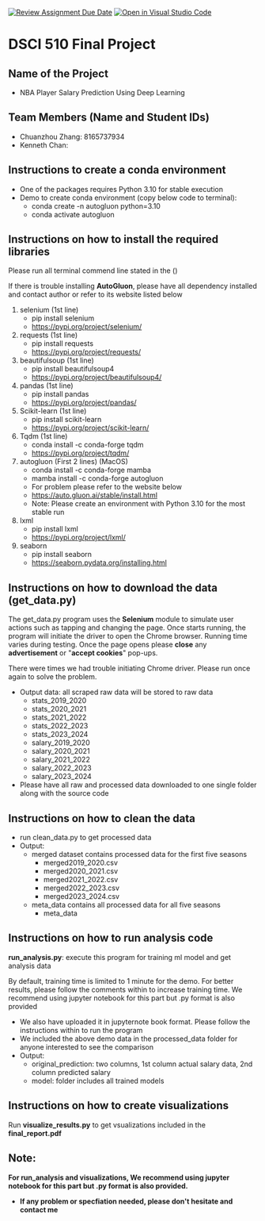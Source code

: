[![Review Assignment Due Date](https://classroom.github.com/assets/deadline-readme-button-24ddc0f5d75046c5622901739e7c5dd533143b0c8e959d652212380cedb1ea36.svg)](https://classroom.github.com/a/h_LXMCrc)
[![Open in Visual Studio Code](https://classroom.github.com/assets/open-in-vscode-718a45dd9cf7e7f842a935f5ebbe5719a5e09af4491e668f4dbf3b35d5cca122.svg)](https://classroom.github.com/online_ide?assignment_repo_id=12857349&assignment_repo_type=AssignmentRepo)
# DSCI 510 Final Project

## Name of the Project
* NBA Player Salary Prediction Using Deep Learning
## Team Members (Name and Student IDs)
* Chuanzhou Zhang: 8165737934
* Kenneth Chan: 
## Instructions to create a conda environment
* One of the packages requires Python 3.10 for stable execution
* Demo to create conda environment (copy below code to terminal):
  - conda create -n autogluon python=3.10
  - conda activate autogluon
## Instructions on how to install the required libraries
<p>Please run all terminal commend line stated in the () </p>
<p>If there is trouble installing <b>AutoGluon</b>, please have all dependency installed
and contact author or refer to its website listed below</p>

1. selenium (1st line)
   - pip install selenium
   - https://pypi.org/project/selenium/
2. requests (1st line)
   - pip install requests
   - https://pypi.org/project/requests/
3. beautifulsoup (1st line)
   - pip install beautifulsoup4
   - https://pypi.org/project/beautifulsoup4/
4. pandas (1st line)
   - pip install pandas
   - https://pypi.org/project/pandas/
5. Scikit-learn (1st line)
   - pip install scikit-learn
   - https://pypi.org/project/scikit-learn/ 
6. Tqdm (1st line)
   - conda install -c conda-forge tqdm
   - https://pypi.org/project/tqdm/ 
7. autogluon (First 2 lines) (MacOS)
   - conda install -c conda-forge mamba
   - mamba install -c conda-forge autogluon
   - For problem please refer to the website below
   - https://auto.gluon.ai/stable/install.html
   - Note: Please create an environment with Python 3.10 for the most stable run
8. lxml
   -  pip install lxml
   -  https://pypi.org/project/lxml/
9. seaborn
   - pip install seaborn
   - https://seaborn.pydata.org/installing.html

## Instructions on how to download the data (get_data.py)
<p> The get_data.py program uses the <b>Selenium</b> module to simulate user actions such 
  as tapping and changing the page. Once starts running, the program will 
  initiate the driver to open the Chrome browser. Running time varies during testing. 
  Once the page opens please <b>close</b> any <b>advertisement</b> or "<b>accept cookies</b>" pop-ups. 
</p>

<p>
  There were times we had trouble initiating Chrome driver. Please run once again to solve the problem. 
</p>

* Output data: all scraped raw data will be stored to raw data
  - stats_2019_2020  
  - stats_2020_2021  
  - stats_2021_2022  
  - stats_2022_2023  
  - stats_2023_2024
  - salary_2019_2020  
  - salary_2020_2021  
  - salary_2021_2022  
  - salary_2022_2023  
  - salary_2023_2024  
* Please have all raw and processed data downloaded to one single folder along with the source code
  
## Instructions on how to clean the data
* run clean_data.py to get processed data
* Output: 
  - merged dataset contains processed data for the first five seasons
    - merged2019_2020.csv
    - merged2020_2021.csv
    - merged2021_2022.csv
    - merged2022_2023.csv
    - merged2023_2024.csv
  - meta_data contains all processed data for all five seasons
    - meta_data

## Instructions on how to run analysis code
<p>
  <b>run_analysis.py</b>: execute this program for training ml model and get analysis data</l>
</p>
<p>
  By default, training time is limited to 1 minute for the demo. For better results, please follow the comments within to
  increase training time. We recommend using jupyter notebook for this part but .py format is also provided
</p>

* We also have uploaded it in jupyternote book format. Please follow the instructions within to run the program
* We included the above demo data in the processed_data folder for anyone interested to see the comparison
* Output:
  - original_prediction: two columns, 1st column actual salary data, 2nd column predicted salary
  - model: folder includes all trained models
    
## Instructions on how to create visualizations
<p>
  Run <b>visualize_results.py</b> to get vsualizations included in the <b>final_report.pdf<b>
</p> 

## Note: 
<p>
  For run_analysis and visualizations, We recommend using jupyter notebook for this part but .py format is also provided. 
</p>

*  If any problem or specfiation needed, please don't hesitate and contact me

